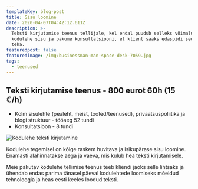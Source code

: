 ```yaml
---
templateKey: blog-post
title: Sisu loomine
date: 2020-04-07T04:42:12.611Z
description: >-
  Teksti kirjutamise teenus tellijale, kel endal puudub selleks võimalus. Loome
  kodulehe sisu ja pakume konsultatsiooni, et klient saaks edaspidi seda ise
  teha.
featuredpost: false
featuredimage: /img/businessman-man-space-desk-7059.jpg
tags:
  - teenused
---
```

## Teksti kirjutamise teenus - 800 eurot 60h (15 €/h)

* Kolm sisulehte (pealeht, meist, tooted/teenused), privaatsuspoliitika ja blogi struktuur - tööaeg 52 tundi
* Konsultatsioon - 8 tundi

![Kodulehe teksti kirjutamine](/img/kodulehe-teksti-kirjutamine.jpg "Kodulehe teksti kirjutamine")

Kodulehe tegemisel on kõige raskem huvitava ja isikupärase sisu loomine. Enamasti alahinnatakse aega ja vaeva, mis kulub hea teksti kirjutamisele.



Meie pakutav kodulehe tellimise teenus teeb kliendi jaoks selle lihtsaks ja ühendab endas parima tänasel päeval kodulehtede loomiseks mõeldud tehnoloogia ja heas eesti keeles loodud teksti.
